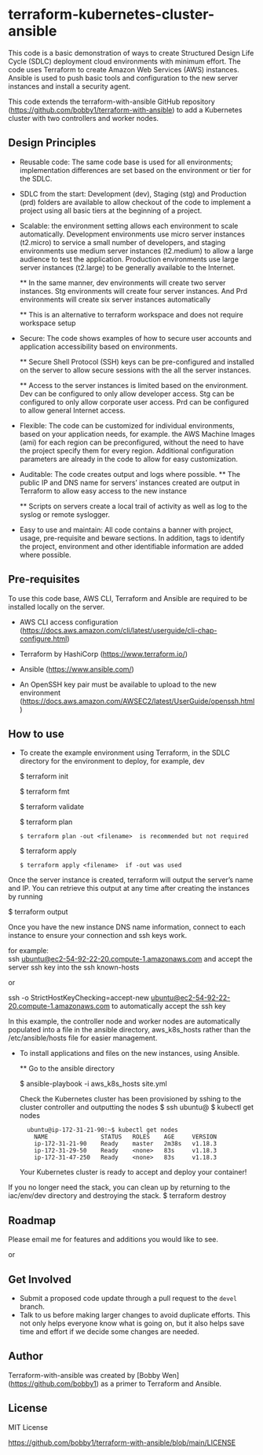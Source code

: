 # terraform-kubernetes-cluster-ansible
This code is a basic demonstration of ways to create Structured Design Life Cycle (SDLC) deployment cloud environments with minimum effort.  The code uses Terraform to create Amazon Web Services (AWS) instances. Ansible is used to push basic tools and configuration to the new server instances and install a security agent.

This code extends the terraform-with-ansible GitHub repository (https://github.com/bobby1/terraform-with-ansible) to add a Kubernetes cluster with two controllers and worker nodes.

## Design Principles
* Reusable code: The same code base is used for all environments; implementation differences are set based on the environment or tier for the SDLC.
* SDLC from the start: Development (dev), Staging (stg) and Production (prd) folders are available to allow checkout of the code to implement a project using all basic tiers at the beginning of a project.
* Scalable:  the environment setting allows each environment to scale automatically.  Development environments use micro server instances (t2.micro) to service a small number of developers, and staging environments use medium server instances (t2.medium) to allow a large audience to test the application.  Production environments use large server instances (t2.large) to be generally available to the Internet.

  ** In the same manner, dev environments will create two server instances.  Stg environments will create four server instances.  And Prd environments will create six server instances automatically

  ** This is an alternative to terraform workspace and does not require workspace setup

* Secure: The code shows examples of how to secure user accounts and application accessibility based on environments.
  
  ** Secure Shell Protocol (SSH) keys can be pre-configured and installed on the server to allow secure sessions with the all the server instances.
  
  ** Access to the server instances is limited based on the environment.  Dev can be configured to only allow developer access.  Stg can be configured to only allow corporate user access.  Prd can be configured to allow general Internet access.

* Flexible: The code can be customized for individual environments, based on your application needs, for example.  the AWS Machine Images (ami) for each region can be preconfigured, without the need to have the project specify them for every region. Additional configuration parameters are already in the code to allow for easy customization.  
  
* Auditable: The code creates output and logs where possible.
  ** The public IP and DNS name for servers’ instances created are output in Terraform to allow easy access to the new instance

  ** Scripts on servers create a local trail of activity as well as log to the syslog or remote syslogger.

* Easy to use and maintain:  All code contains a banner with project, usage, pre-requisite and beware sections.  In addition, tags to identify the project, environment and other identifiable information are added where possible.

## Pre-requisites

To use this code base, AWS CLI, Terraform and Ansible are required to be installed locally on the server.

   * AWS CLI access configuration (https://docs.aws.amazon.com/cli/latest/userguide/cli-chap-configure.html)
  
   * Terraform by HashiCorp (https://www.terraform.io/)
  
   * Ansible (https://www.ansible.com/)

   * An OpenSSH key pair must be available to upload to the new environment (https://docs.aws.amazon.com/AWSEC2/latest/UserGuide/openssh.html)

## How to use

* To create the example environment using Terraform, in the SDLC directory for the environment to deploy, for example, dev

  $ terraform init

  $ terraform fmt

  $ terraform validate

  $ terraform plan  

      $ terraform plan -out <filename>  is recommended but not required

  $ terraform apply
  
      $ terraform apply <filename>  if -out was used
  
 Once the server instance is created, terraform will output the server’s name and IP.  You can retrieve this output at any time after creating the instances by running 
  
   $ terraform output

Once you have the new instance DNS name information, connect to each instance to ensure your connection and ssh keys work.

for example:  
  ssh ubuntu@ec2-54-92-22-20.compute-1.amazonaws.com 
  and accept the server ssh key into the ssh known-hosts
 
  or
  
  ssh -o StrictHostKeyChecking=accept-new ubuntu@ec2-54-92-22-20.compute-1.amazonaws.com 
  to automatically accept the ssh key

In this example, the controller node and worker nodes are automatically populated into a file in the ansible directory, aws_k8s_hosts rather than the /etc/ansible/hosts file for easier management.

* To install applications and files on the new instances, using Ansible.

  ** Go to the ansible directory

     $ ansible-playbook -i aws_k8s_hosts site.yml

  Check the Kubernetes cluster has been provisioned by sshing to the cluster controller and outputting the nodes
    $ ssh ubuntu@<controller-ip or controller DNS public name>
    $ kubectl get nodes

        ubuntu@ip-172-31-21-90:~$ kubectl get nodes
          NAME               STATUS   ROLES    AGE     VERSION
          ip-172-31-21-90    Ready    master   2m38s   v1.18.3
          ip-172-31-29-50    Ready    <none>   83s     v1.18.3
          ip-172-31-47-250   Ready    <none>   83s     v1.18.3

  Your Kubernetes cluster is ready to accept and deploy your container!

If you no longer need the stack,  you can clean up by returning to the iac/env/dev directory and destroying the stack.
  $ terraform destroy

## Roadmap

Please email me for features and additions you would like to see.  

or

## Get Involved

* Submit a proposed code update through a pull request to the `devel` branch.
* Talk to us before making larger changes
  to avoid duplicate efforts. This not only helps everyone
  know what is going on, but it also helps save time and effort if we decide
  some changes are needed.

## Author

Terraform-with-ansible was created by [Bobby Wen] (https://github.com/bobby1) as a primer to Terraform and Ansible.

## License

MIT License

https://github.com/bobby1/terraform-with-ansible/blob/main/LICENSE
